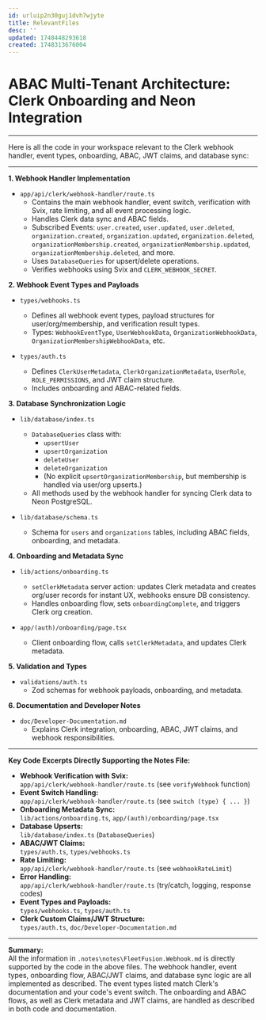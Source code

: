 ```yaml
---
id: urluip2n30guj1dvh7wjyte
title: RelevantFiles
desc: ''
updated: 1748448293618
created: 1748313676004
---
```


# ABAC Multi-Tenant Architecture: Clerk Onboarding and Neon Integration

---

Here is all the code in your workspace relevant to the Clerk webhook handler, event types,
onboarding, ABAC, JWT claims, and database sync:

---

**1. Webhook Handler Implementation**

- `app/api/clerk/webhook-handler/route.ts`
  - Contains the main webhook handler, event switch, verification with Svix, rate limiting, and all
    event processing logic.
  - Handles Clerk data sync and ABAC fields.
  - Subscribed Events: `user.created`, `user.updated`, `user.deleted`, `organization.created`,
    `organization.updated`, `organization.deleted`, `organizationMembership.created`,
    `organizationMembership.updated`, `organizationMembership.deleted`, and more.
  - Uses `DatabaseQueries` for upsert/delete operations.
  - Verifies webhooks using Svix and `CLERK_WEBHOOK_SECRET`.

**2. Webhook Event Types and Payloads**

- `types/webhooks.ts`

  - Defines all webhook event types, payload structures for user/org/membership, and verification
    result types.
  - Types: `WebhookEventType`, `UserWebhookData`, `OrganizationWebhookData`,
    `OrganizationMembershipWebhookData`, etc.

- `types/auth.ts`
  - Defines `ClerkUserMetadata`, `ClerkOrganizationMetadata`, `UserRole`, `ROLE_PERMISSIONS`, and
    JWT claim structure.
  - Includes onboarding and ABAC-related fields.

**3. Database Synchronization Logic**

- `lib/database/index.ts`

  - `DatabaseQueries` class with:
    - `upsertUser`
    - `upsertOrganization`
    - `deleteUser`
    - `deleteOrganization`
    - (No explicit `upsertOrganizationMembership`, but membership is handled via user/org upserts.)
  - All methods used by the webhook handler for syncing Clerk data to Neon PostgreSQL.

- `lib/database/schema.ts`
  - Schema for `users` and `organizations` tables, including ABAC fields, onboarding, and metadata.

**4. Onboarding and Metadata Sync**

- `lib/actions/onboarding.ts`

  - `setClerkMetadata` server action: updates Clerk metadata and creates org/user records for
    instant UX, webhooks ensure DB consistency.
  - Handles onboarding flow, sets `onboardingComplete`, and triggers Clerk org creation.

- `app/(auth)/onboarding/page.tsx`
  - Client onboarding flow, calls `setClerkMetadata`, and updates Clerk metadata.

**5. Validation and Types**

- `validations/auth.ts`
  - Zod schemas for webhook payloads, onboarding, and metadata.

**6. Documentation and Developer Notes**

- `doc/Developer-Documentation.md`
  - Explains Clerk integration, onboarding, ABAC, JWT claims, and webhook responsibilities.

---

**Key Code Excerpts Directly Supporting the Notes File:**

- **Webhook Verification with Svix:**  
  `app/api/clerk/webhook-handler/route.ts` (see `verifyWebhook` function)
- **Event Switch Handling:**  
  `app/api/clerk/webhook-handler/route.ts` (see `switch (type) { ... }`)
- **Onboarding Metadata Sync:**  
  `lib/actions/onboarding.ts`, `app/(auth)/onboarding/page.tsx`
- **Database Upserts:**  
  `lib/database/index.ts` (`DatabaseQueries`)
- **ABAC/JWT Claims:**  
  `types/auth.ts`, `types/webhooks.ts`
- **Rate Limiting:**  
  `app/api/clerk/webhook-handler/route.ts` (see `webhookRateLimit`)
- **Error Handling:**  
  `app/api/clerk/webhook-handler/route.ts` (try/catch, logging, response codes)
- **Event Types and Payloads:**  
  `types/webhooks.ts`, `types/auth.ts`
- **Clerk Custom Claims/JWT Structure:**  
  `types/auth.ts`, `doc/Developer-Documentation.md`

---

**Summary:**  
All the information in `.notes\notes\FleetFusion.Webhook.md` is directly supported by the code in
the above files. The webhook handler, event types, onboarding flow, ABAC/JWT claims, and database
sync logic are all implemented as described. The event types listed match Clerk's documentation and
your code's event switch. The onboarding and ABAC flows, as well as Clerk metadata and JWT claims,
are handled as described in both code and documentation.
